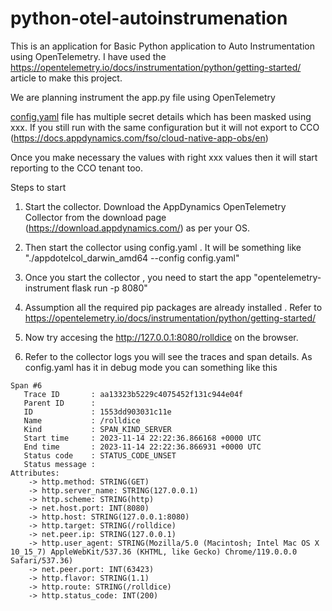 # python-otel-autoinstrumenation
This is an application for Basic Python application to Auto Instrumentation using OpenTelemetry. I have used the https://opentelemetry.io/docs/instrumentation/python/getting-started/ article to make this project. 

We are planning instrument the app.py file using OpenTelemetry

[config.yaml](/app.py) file has multiple secret details which has been masked using xxx. If you still run with the same configuration but it will not export to CCO (https://docs.appdynamics.com/fso/cloud-native-app-obs/en)

Once you make necessary the values with right xxx values then it will start reporting to the CCO tenant too.


Steps to start


1. Start the collector. Download the AppDynamics OpenTelemetry Collector from the download page (https://download.appdynamics.com/) as per your OS.

2. Then start the collector using  config.yaml . It will be something like "./appdotelcol_darwin_amd64 --config config.yaml"
3. Once you start the collector , you need to start the app "opentelemetry-instrument flask run -p 8080"
4. Assumption all the required pip packages are already installed . Refer to https://opentelemetry.io/docs/instrumentation/python/getting-started/
5. Now try accesing the http://127.0.0.1:8080/rolldice on the browser.
6. Refer to the collector logs you will see the traces and span details. As config.yaml has it in debug mode you can something like this

 ```
Span #6
    Trace ID       : aa13323b5229c4075452f131c944e04f
    Parent ID      : 
    ID             : 1553dd903031c11e
    Name           : /rolldice
    Kind           : SPAN_KIND_SERVER
    Start time     : 2023-11-14 22:22:36.866168 +0000 UTC
    End time       : 2023-11-14 22:22:36.866931 +0000 UTC
    Status code    : STATUS_CODE_UNSET
    Status message : 
Attributes:
     -> http.method: STRING(GET)
     -> http.server_name: STRING(127.0.0.1)
     -> http.scheme: STRING(http)
     -> net.host.port: INT(8080)
     -> http.host: STRING(127.0.0.1:8080)
     -> http.target: STRING(/rolldice)
     -> net.peer.ip: STRING(127.0.0.1)
     -> http.user_agent: STRING(Mozilla/5.0 (Macintosh; Intel Mac OS X 10_15_7) AppleWebKit/537.36 (KHTML, like Gecko) Chrome/119.0.0.0 Safari/537.36)
     -> net.peer.port: INT(63423)
     -> http.flavor: STRING(1.1)
     -> http.route: STRING(/rolldice)
     -> http.status_code: INT(200)
 ```
